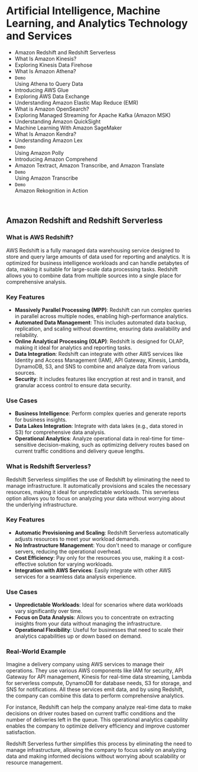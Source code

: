 # Artificial Intelligence, Machine Learning, and Analytics Technology and Services
- Amazon Redshift and Redshift Serverless
- What Is Amazon Kinesis?
- Exploring Kinesis Data Firehose
- What Is Amazon Athena?
- `Demo`<br>Using Athena to Query Data
- Introducing AWS Glue
- Exploring AWS Data Exchange
- Understanding Amazon Elastic Map Reduce (EMR)
- What is Amazon OpenSearch?
- Exploring Managed Streaming for Apache Kafka (Amazon MSK)
- Understanding Amazon QuickSight
- Machine Learning With Amazon SageMaker
- What Is Amazon Kendra?
- Understanding Amazon Lex
- `Demo`<br>Using Amazon Polly
- Introducing Amazon Comprehend
- Amazon Textract, Amazon Transcribe, and Amazon Translate
- `Demo`<br>Using Amazon Transcribe
- `Demo`<br>Amazon Rekognition in Action


<br>

## Amazon Redshift and Redshift Serverless

### What is AWS Redshift?

AWS Redshift is a fully managed data warehousing service designed to store and query large amounts of data used for reporting and analytics. It is optimized for business intelligence workloads and can handle petabytes of data, making it suitable for large-scale data processing tasks. Redshift allows you to combine data from multiple sources into a single place for comprehensive analysis.

### Key Features

- **Massively Parallel Processing (MPP)**: Redshift can run complex queries in parallel across multiple nodes, enabling high-performance analytics.
- **Automated Data Management**: This includes automated data backup, replication, and scaling without downtime, ensuring data availability and reliability.
- **Online Analytical Processing (OLAP)**: Redshift is designed for OLAP, making it ideal for analytics and reporting tasks.
- **Data Integration**: Redshift can integrate with other AWS services like Identity and Access Management (IAM), API Gateway, Kinesis, Lambda, DynamoDB, S3, and SNS to combine and analyze data from various sources.
- **Security**: It includes features like encryption at rest and in transit, and granular access control to ensure data security.

### Use Cases

- **Business Intelligence**: Perform complex queries and generate reports for business insights.
- **Data Lakes Integration**: Integrate with data lakes (e.g., data stored in S3) for comprehensive data analysis.
- **Operational Analytics**: Analyze operational data in real-time for time-sensitive decision-making, such as optimizing delivery routes based on current traffic conditions and delivery queue lengths.

### What is Redshift Serverless?

Redshift Serverless simplifies the use of Redshift by eliminating the need to manage infrastructure. It automatically provisions and scales the necessary resources, making it ideal for unpredictable workloads. This serverless option allows you to focus on analyzing your data without worrying about the underlying infrastructure.

### Key Features

- **Automatic Provisioning and Scaling**: Redshift Serverless automatically adjusts resources to meet your workload demands.
- **No Infrastructure Management**: You don't need to manage or configure servers, reducing the operational overhead.
- **Cost Efficiency**: Pay only for the resources you use, making it a cost-effective solution for varying workloads.
- **Integration with AWS Services**: Easily integrate with other AWS services for a seamless data analysis experience.

### Use Cases

- **Unpredictable Workloads**: Ideal for scenarios where data workloads vary significantly over time.
- **Focus on Data Analysis**: Allows you to concentrate on extracting insights from your data without managing the infrastructure.
- **Operational Flexibility**: Useful for businesses that need to scale their analytics capabilities up or down based on demand.

### Real-World Example

Imagine a delivery company using AWS services to manage their operations. They use various AWS components like IAM for security, API Gateway for API management, Kinesis for real-time data streaming, Lambda for serverless compute, DynamoDB for database needs, S3 for storage, and SNS for notifications. All these services emit data, and by using Redshift, the company can combine this data to perform comprehensive analytics.

For instance, Redshift can help the company analyze real-time data to make decisions on driver routes based on current traffic conditions and the number of deliveries left in the queue. This operational analytics capability enables the company to optimize delivery efficiency and improve customer satisfaction.

Redshift Serverless further simplifies this process by eliminating the need to manage infrastructure, allowing the company to focus solely on analyzing data and making informed decisions without worrying about scalability or resource management.